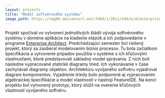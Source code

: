 ```yaml
---
layout: projects
title: "Model softvérového systému"
image_path: https://img00.deviantart.net/f4bd/i/2011/149/b/d/enterprise_architect_by_migueltrega-d3hkmpv.png
---
```

Projekt spočíval vo vytvorení jednotlivých štádií vývoja softvérového systému v doméne aplikácie na kladenie otázok a ich zodpovedanie v programe [Enterprise Architect](http://sparxsystems.com/). Predchádzajúci semester bol riešený projekt, ktorý sa zaoberal modelovaním biznis procesov. Tu bola začiatkom špecifikácia a vytvorenie prípadov použitia v systéme s ich kľúčovými vlastnosťami, ktoré predstavovali základný model správania. Z nich boli následne vypracované statické diagramy tried. Ich vykonávanie v čase zachytávali diagramy objektov. Architektúru vyvíjaného softvéru vyjadroval diagram komponentov. Vyjadrenie triedy bolo podporené aj vypracovaním algebraickej špecifikácie a model vlastností v nástroji FeatureIDE. Na konci projektu bol vytvorený prototyp, ktorý slúžil na overenie kľúčových vlastností vyvíjaného softvéru.
